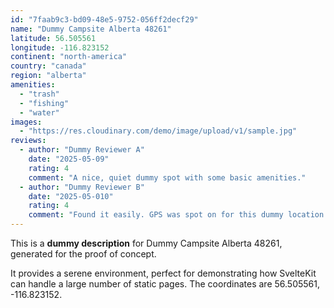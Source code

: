```yaml
---
id: "7faab9c3-bd09-48e5-9752-056ff2decf29"
name: "Dummy Campsite Alberta 48261"
latitude: 56.505561
longitude: -116.823152
continent: "north-america"
country: "canada"
region: "alberta"
amenities:
  - "trash"
  - "fishing"
  - "water"
images:
  - "https://res.cloudinary.com/demo/image/upload/v1/sample.jpg"
reviews:
  - author: "Dummy Reviewer A"
    date: "2025-05-09"
    rating: 4
    comment: "A nice, quiet dummy spot with some basic amenities."
  - author: "Dummy Reviewer B"
    date: "2025-05-010"
    rating: 4
    comment: "Found it easily. GPS was spot on for this dummy location."
---
```


This is a **dummy description** for Dummy Campsite Alberta 48261, generated for the proof of concept.

It provides a serene environment, perfect for demonstrating how SvelteKit can handle a large number of static pages. The coordinates are 56.505561, -116.823152.
